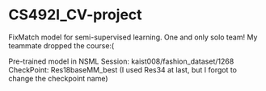 # CS492I_CV-project
 FixMatch model for semi-supervised learning.
 One and only solo team! My teammate dropped the course:(

 Pre-trained model in NSML
 Session: kaist008/fashion_dataset/1268
 CheckPoint: Res18baseMM_best
 (I used Res34 at last, but I forgot to change the checkpoint name)
